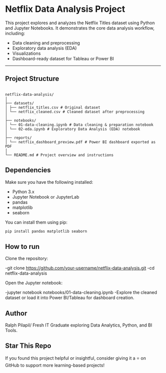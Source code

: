 # Netflix Data Analysis Project

This project explores and analyzes the Netflix Titles dataset using Python and Jupyter Notebooks. It demonstrates the core data analysis workflow, including:

- Data cleaning and preprocessing  
- Exploratory data analysis (EDA)  
- Visualizations  
- Dashboard-ready dataset for Tableau or Power BI  

---

## Project Structure

```

netflix-data-analysis/
│
├── datasets/
│ ├── netflix_titles.csv # Original dataset
│ └── netflix_cleaned.csv # Cleaned dataset after preprocessing
│
├── notebooks/
│ └── 01-data-cleaning.ipynb # Data cleaning & preparation notebook
│ └── 02-eda.ipynb # Exploratory Data Analysis (EDA) notebook
│
├── reports/
│ └── netflix_dashboard_preview.pdf # Power BI dashboard exported as PDF
│
└── README.md # Project overview and instructions

```
## Dependencies

Make sure you have the following installed:

- Python 3.x  
- Jupyter Notebook or JupyterLab  
- pandas  
- matplotlib  
- seaborn  

You can install them using pip:

```bash
pip install pandas matplotlib seaborn
```

## How to run
Clone the repository:

-git clone https://github.com/your-username/netflix-data-analysis.git
-cd netflix-data-analysis

Open the Jupyter notebook:

-jupyter notebook notebooks/01-data-cleaning.ipynb
-Explore the cleaned dataset or load it into Power BI/Tableau for dashboard creation.

## Author
Ralph Pilapil/
Fresh IT Graduate exploring Data Analytics, Python, and BI Tools.

##  Star This Repo
If you found this project helpful or insightful, consider giving it a ⭐ on GitHub to support more learning-based projects!
